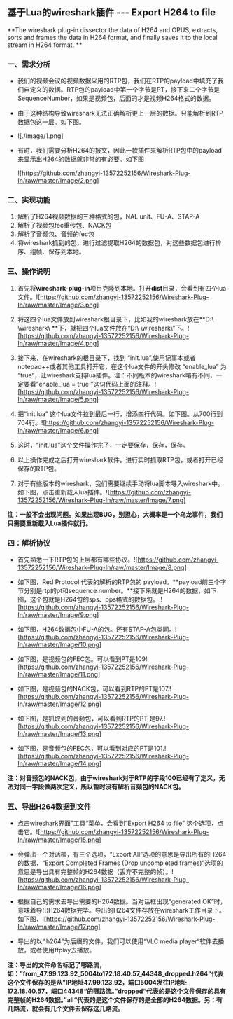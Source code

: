 ## 基于Lua的wireshark插件 --- Export H264 to file

**The wireshark plug-in dissector the data of H264 and OPUS, extracts, sorts and frames the data in H264 format, and finally saves it to the local stream in H264 format. **

### 一、需求分析

- 我们的视频会议的视频数据采用的RTP包，我们在RTP的payload中填充了我们自定义的数据。RTP包的payload中第一个字节是PT，接下来二个字节是SequenceNumber，如果是视频包，后面的才是视频H264格式的数据。
- 由于这种结构导致wireshark无法正确解析更上一层的数据。只能解析到RTP数据包这一层。如下图。

- ![./Image/1.png]

- 有时，我们需要分析H264的报文，因此一款插件来解析RTP包中的payload来显示出H264的数据就非常的有必要。如下图

  ![https://github.com/zhangyi-13572252156/Wireshark-Plug-In/raw/master/Image/2.png]

### 二、实现功能

1. 解析了H264视频数据的三种格式的包，NAL unit、FU-A、STAP-A
2. 解析了视频包fec重传包、NACK包
3. 解析了音频包、音频的fec包
4. 将wireshark抓到的包，进行过滤提取H264的数据包，对这些数据包进行排序、组帧、保存到本地。

### 三、操作说明

1. 首先将**wireshark-plug-in**项目克隆到本地。打开**dist**目录，会看到有四个lua文件。![https://github.com/zhangyi-13572252156/Wireshark-Plug-In/raw/master/Image/3.png]

2. 将这四个lua文件放到wireshark根目录下，比如我的wireshark放在**D:\ \wireshark\ **下，就把四个lua文件放在“D:\ \wireshark\”下。![https://github.com/zhangyi-13572252156/Wireshark-Plug-In/raw/master/Image/4.png]

3. 接下来，在wireshark的根目录下，找到 “init.lua”,使用记事本或者notepad++或者其他工具打开它，在这个lua文件的开头修改 “enable_lua” 为 “true”，让wireshark支持lua插件。注：不同版本的wireshark略有不同，一定要看“enable_lua = true ”这句代码上面的注释。![https://github.com/zhangyi-13572252156/Wireshark-Plug-In/raw/master/Image/5.png]

4. 把“init.lua” 这个lua文件拉到最后一行，增添四行代码。如下图。从700行到704行。![https://github.com/zhangyi-13572252156/Wireshark-Plug-In/raw/master/Image/6.png]

5. 这时，“init.lua”这个文件操作完了，一定要保存，保存，保存。
6. 以上操作完成之后打开wireshark软件。进行实时抓取RTP包，或者打开已经保存的RTP包。
7. 对于有些版本的wireshark，我们需要继续手动将lua脚本导入wireshark中。如下图，点击重新载入lua插件。![https://github.com/zhangyi-13572252156/Wireshark-Plug-In/raw/master/Image/7.png]

**注：一般不会出现问题。如果出现BUG，别担心，大概率是一个乌龙事件，我们只需要重新载入Lua插件就行。**

### 四：解析协议

- 首先熟悉一下RTP包的上层都有哪些协议。![https://github.com/zhangyi-13572252156/Wireshark-Plug-In/raw/master/Image/8.png]
- 如下图，Red Protocol 代表的解析的RTP包的 payload。**payload前三个字节分别是rtp的pt和sequence number。**接下来就是H264的数据，如下图，这个包就是H264包的sps、pps格式的数据包。 ![https://github.com/zhangyi-13572252156/Wireshark-Plug-In/raw/master/Image/9.png]

- 如下图，H264数据包中FU-A的包。还有STAP-A包类同。![https://github.com/zhangyi-13572252156/Wireshark-Plug-In/raw/master/Image/10.png]

- 如下图，是视频包的FEC包。可以看到PT是109![https://github.com/zhangyi-13572252156/Wireshark-Plug-In/raw/master/Image/11.png]

- 如下图，是视频包的NACK包，可以看到RTP的PT是107.![https://github.com/zhangyi-13572252156/Wireshark-Plug-In/raw/master/Image/12.png]

- 如下图，是抓取到的音频包，可以看到RTP的PT 是97.![https://github.com/zhangyi-13572252156/Wireshark-Plug-In/raw/master/Image/13.png]

- 如下图，是音频包的FEC包，可以看到对应的PT是101.![https://github.com/zhangyi-13572252156/Wireshark-Plug-In/raw/master/Image/14.png]

**注：对音频包的NACK包，由于wireshark对于RTP的字段100已经有了定义，无法对同一字段做两次定义，所以暂时没有解析音频包的NACK包。**

### 五、导出H264数据到文件

- 点击wireshark界面”工具“菜单，会看到”Export H264 to file" 这个选项，点击它。![https://github.com/zhangyi-13572252156/Wireshark-Plug-In/raw/master/Image/15.png]

- 会弹出一个对话框，有三个选项，“Export All”选项的意思是导出所有的H264的数据，“Export Completed Frames (Drop uncompleted frames)”选项的意思是导出具有完整帧的H264数据（丢弃不完整的帧）。![https://github.com/zhangyi-13572252156/Wireshark-Plug-In/raw/master/Image/16.png]

- 根据自己的需求去导出需要的H264数据。当对话框出现“generated OK”时，意味着导出H264数据完毕。导出的H264文件存放在wireshark工作目录下。如下图，![https://github.com/zhangyi-13572252156/Wireshark-Plug-In/raw/master/Image/17.png]

- 导出的以“.h264”为后缀的文件，我们可以使用“VLC media player“软件去播放，或者使用ffplay去播放。

**注：导出的文件命名标记了哪路流，如：”from_47.99.123.92_5004to172.18.40.57_44348_dropped.h264“代表这个文件保存的是从”IP地址47.99.123.92，端口5004发往IP地址172.18.40.57，端口44348“的哪路流。”dropped“代表的是这个文件保存的具有完整帧的H264数据。”all“代表的是这个文件保存的是全部的H264数据。另：有几路流，就会有几个文件去保存这几路流。**
